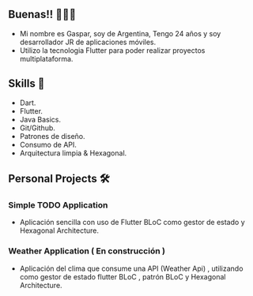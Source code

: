 ## Buenas!!  🙋🏼‍♂️

 * Mi nombre es Gaspar, soy de Argentina, Tengo 24 años y soy desarrollador JR de aplicaciones móviles.
 * Utilizo la tecnologia Flutter para poder realizar proyectos multiplataforma.

## Skills  📖

 * Dart.
 * Flutter.
 * Java Basics.
 * Git/Github.
 * Patrones de diseño.
 * Consumo de API.
 * Arquitectura limpia & Hexagonal.

 ## Personal Projects  🛠️

 ### Simple TODO Application
 
 * Aplicación sencilla con uso de Flutter BLoC como gestor de estado y Hexagonal Architecture.

### Weather Application ( En construcción )

 * Aplicación del clima que consume una API (Weather Api) , utilizando como gestor de estado flutter BLoC , patrón BLoC y Hexagonal Architecture.







